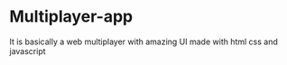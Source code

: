 # Multiplayer-app
It is basically a web multiplayer with amazing UI made with html css and javascript
